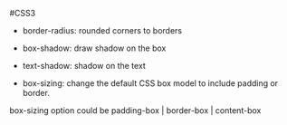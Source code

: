 #CSS3

* border-radius: rounded corners to borders

* box-shadow: draw shadow on the box

* text-shadow: shadow on the text

* box-sizing: change the default CSS box model to include padding or border. 

box-sizing option could be padding-box | border-box | content-box